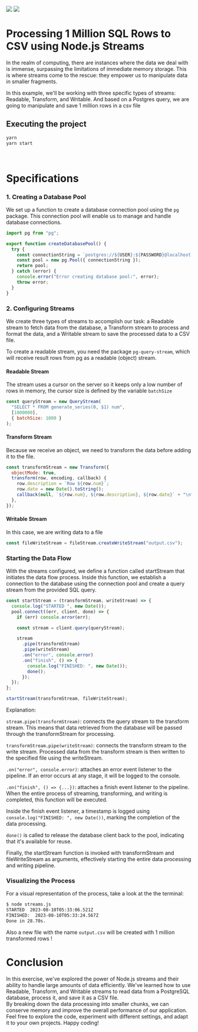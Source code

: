 ![](https://img.shields.io/badge/Node.js-43853D?style=flat&logo=node.js&logoColor=white)
![](https://img.shields.io/badge/PostgreSQL-316192?style=flat&logo=postgresql&logoColor=white)

# Processing 1 Million SQL Rows to CSV using Node.js Streams

In the realm of computing, there are instances where the data we deal with is immense, surpassing the limitations of immediate memory storage. This is where streams come to the rescue: they empower us to manipulate data in smaller fragments.

In this example, we'll be working with three specific types of streams: Readable, Transform, and Writable. And based on a Postgres query, we are going to manipulate and save 1 million rows in a csv file

## Executing the project

```javascript
yarn
yarn start
```

<br/>

# Specifications

### 1. Creating a Database Pool

We set up a function to create a database connection pool using the `pg` package. This connection pool will enable us to manage and handle database connections.

```javascript
import pg from "pg";

export function createDatabasePool() {
  try {
    const connectionString = `postgres://${USER}:${PASSWORD}@localhost:5432/postgres`;
    const pool = new pg.Pool({ connectionString });
    return pool;
  } catch (error) {
    console.error("Error creating database pool:", error);
    throw error;
  }
}
```

### 2. Configuring Streams

We create three types of streams to accomplish our task: a Readable stream to fetch data from the database, a Transform stream to process and format the data, and a Writable stream to save the processed data to a CSV file.

To create a readable stream, you need the package
`pg-query-stream`, which will receive result rows from pg as a readable (object) stream.

#### Readable Stream

The stream uses a cursor on the server so it keeps only a low number of rows in memory, the cursor size is defined by the variable `batchSize`

```javascript
const queryStream = new QueryStream(
  "SELECT * FROM generate_series(0, $1) num",
  [1000000],
  { batchSize: 1000 }
);
```

#### Transform Stream

Because we receive an object, we need to transform the data before adding it to the file.

```javascript
const transformStream = new Transform({
  objectMode: true,
  transform(row, encoding, callback) {
    row.description = `Row ${row.num}`;
    row.date = new Date().toString();
    callback(null, `${row.num}, ${row.description}, ${row.date}` + "\n");
  },
});
```

#### Writable Stream

In this case, we are writing data to a file

```javascript
const fileWriteStream = fileStream.createWriteStream("output.csv");
```

### Starting the Data Flow

With the streams configured, we define a function called startStream that initiates the data flow process. Inside this function, we establish a connection to the database using the connection pool and create a query stream from the provided SQL query.

```javascript
const startStream = (transformStream, writeStream) => {
  console.log("STARTED ", new Date());
  pool.connect((err, client, done) => {
    if (err) console.error(err);

    const stream = client.query(queryStream);

    stream
      .pipe(transformStream)
      .pipe(writeStream)
      .on("error", console.error)
      .on("finish", () => {
        console.log("FINISHED: ", new Date());
        done();
      });
  });
};

startStream(transformStream, fileWriteStream);
```

Explanation:

`stream.pipe(transformStream)`: connects the query stream to the transform stream. This means that data retrieved from the database will be passed through the transformStream for processing.

`transformStream.pipe(writeStream)`: connects the transform stream to the write stream. Processed data from the transform stream is then written to the specified file using the writeStream.

`.on("error", console.error)`: attaches an error event listener to the pipeline. If an error occurs at any stage, it will be logged to the console.

`.on("finish", () => {...})`: attaches a finish event listener to the pipeline. When the entire process of streaming, transforming, and writing is completed, this function will be executed.

Inside the finish event listener, a timestamp is logged using `console.log("FINISHED: ", new Date())`, marking the completion of the data processing.

`done()` is called to release the database client back to the pool, indicating that it's available for reuse.

Finally, the startStream function is invoked with transformStream and fileWriteStream as arguments, effectively starting the entire data processing and writing pipeline.

### Visualizing the Process

For a visual representation of the process, take a look at the the terminal:

```bash
$ node streams.js
STARTED  2023-08-10T05:33:06.521Z
FINISHED:  2023-08-10T05:33:24.567Z
Done in 28.70s.
```

Also a new file with the name `output.csv` will be created with 1 million transformed rows !

# Conclusion

In this exercise, we've explored the power of Node.js streams and their ability to handle large amounts of data efficiently. We've learned how to use Readable, Transform, and Writable streams to read data from a PostgreSQL database, process it, and save it as a CSV file.<br/>
By breaking down the data processing into smaller chunks, we can conserve memory and improve the overall performance of our application.<br/>
Feel free to explore the code, experiment with different settings, and adapt it to your own projects. Happy coding!
